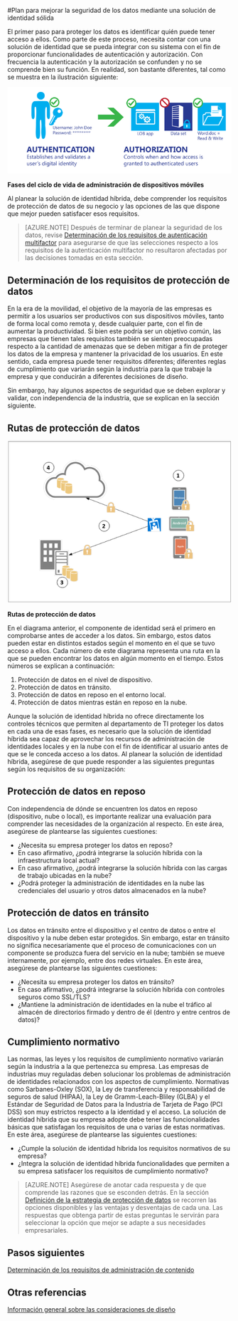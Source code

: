 <properties
	pageTitle="Consideraciones sobre el diseño de identidad híbrida de Azure Active Directory: determinación de los requisitos de protección de datos| Microsoft Azure"
	description="Al planear la solución de identidad híbrida, identifique los requisitos de protección de datos de su empresa y las opciones disponibles que mejor satisfacen esos requisitos."
	documentationCenter=""
	services="active-directory"
	authors="yuridio"
	manager="stevenpo"
	editor=""/>

<tags
	ms.service="active-directory"
	ms.devlang="na"
	ms.topic="article"
    ms.tgt_pltfrm="na"
    ms.workload="identity" 
	ms.date="04/28/2016"
	ms.author="yuridio"/>

#Plan para mejorar la seguridad de los datos mediante una solución de identidad sólida

El primer paso para proteger los datos es identificar quién puede tener acceso a ellos. Como parte de este proceso, necesita contar con una solución de identidad que se pueda integrar con su sistema con el fin de proporcionar funcionalidades de autenticación y autorización. Con frecuencia la autenticación y la autorización se confunden y no se comprende bien su función. En realidad, son bastante diferentes, tal como se muestra en la ilustración siguiente:

![](./media/hybrid-id-design-considerations/mobile-devicemgt-lifecycle.png)
 
**Fases del ciclo de vida de administración de dispositivos móviles**

Al planear la solución de identidad híbrida, debe comprender los requisitos de protección de datos de su negocio y las opciones de las que dispone que mejor pueden satisfacer esos requisitos.
 
>[AZURE.NOTE]
Después de terminar de planear la seguridad de los datos, revise [Determinación de los requisitos de autenticación multifactor](active-directory-hybrid-identity-design-considerations-multifactor-auth-requirements.md) para asegurarse de que las selecciones respecto a los requisitos de la autenticación multifactor no resultaron afectadas por las decisiones tomadas en esta sección.

## Determinación de los requisitos de protección de datos
En la era de la movilidad, el objetivo de la mayoría de las empresas es permitir a los usuarios ser productivos con sus dispositivos móviles, tanto de forma local como remota y, desde cualquier parte, con el fin de aumentar la productividad. Si bien este podría ser un objetivo común, las empresas que tienen tales requisitos también se sienten preocupadas respecto a la cantidad de amenazas que se deben mitigar a fin de proteger los datos de la empresa y mantener la privacidad de los usuarios. En este sentido, cada empresa puede tener requisitos diferentes; diferentes reglas de cumplimiento que variarán según la industria para la que trabaje la empresa y que conducirán a diferentes decisiones de diseño.

Sin embargo, hay algunos aspectos de seguridad que se deben explorar y validar, con independencia de la industria, que se explican en la sección siguiente.

## Rutas de protección de datos

![](./media/hybrid-id-design-considerations/data-protection-paths.png)
 
**Rutas de protección de datos**

En el diagrama anterior, el componente de identidad será el primero en comprobarse antes de acceder a los datos. Sin embargo, estos datos pueden estar en distintos estados según el momento en el que se tuvo acceso a ellos. Cada número de este diagrama representa una ruta en la que se pueden encontrar los datos en algún momento en el tiempo. Estos números se explican a continuación:

1. Protección de datos en el nivel de dispositivo.
2. Protección de datos en tránsito.
3. Protección de datos en reposo en el entorno local.
4. Protección de datos mientras están en reposo en la nube.

Aunque la solución de identidad híbrida no ofrece directamente los controles técnicos que permiten al departamento de TI proteger los datos en cada una de esas fases, es necesario que la solución de identidad híbrida sea capaz de aprovechar los recursos de administración de identidades locales y en la nube con el fin de identificar al usuario antes de que se le conceda acceso a los datos. Al planear la solución de identidad híbrida, asegúrese de que puede responder a las siguientes preguntas según los requisitos de su organización:

## Protección de datos en reposo
Con independencia de dónde se encuentren los datos en reposo (dispositivo, nube o local), es importante realizar una evaluación para comprender las necesidades de la organización al respecto. En este área, asegúrese de plantearse las siguientes cuestiones:

- ¿Necesita su empresa proteger los datos en reposo?
 - En caso afirmativo, ¿podrá integrarse la solución híbrida con la infraestructura local actual?
 - En caso afirmativo, ¿podrá integrarse la solución híbrida con las cargas de trabajo ubicadas en la nube?
- ¿Podrá proteger la administración de identidades en la nube las credenciales del usuario y otros datos almacenados en la nube?

## Protección de datos en tránsito
Los datos en tránsito entre el dispositivo y el centro de datos o entre el dispositivo y la nube deben estar protegidos. Sin embargo, estar en tránsito no significa necesariamente que el proceso de comunicaciones con un componente se produzca fuera del servicio en la nube; también se mueve internamente, por ejemplo, entre dos redes virtuales. En este área, asegúrese de plantearse las siguientes cuestiones:

- ¿Necesita su empresa proteger los datos en tránsito?
 - En caso afirmativo, ¿podrá integrarse la solución híbrida con controles seguros como SSL/TLS?
- ¿Mantiene la administración de identidades en la nube el tráfico al almacén de directorios firmado y dentro de él (dentro y entre centros de datos)?


## Cumplimiento normativo
Las normas, las leyes y los requisitos de cumplimiento normativo variarán según la industria a la que pertenezca su empresa. Las empresas de industrias muy reguladas deben solucionar los problemas de administración de identidades relacionados con los aspectos de cumplimiento. Normativas como Sarbanes-Oxley (SOX), la Ley de transferencia y responsabilidad de seguros de salud (HIPAA), la Ley de Gramm-Leach-Bliley (GLBA) y el Estándar de Seguridad de Datos para la Industria de Tarjeta de Pago (PCI DSS) son muy estrictos respecto a la identidad y el acceso. La solución de identidad híbrida que su empresa adopte debe tener las funcionalidades básicas que satisfagan los requisitos de una o varias de estas normativas. En este área, asegúrese de plantearse las siguientes cuestiones:

- ¿Cumple la solución de identidad híbrida los requisitos normativos de su empresa?
- ¿Integra la solución de identidad híbrida funcionalidades que permiten a su empresa satisfacer los requisitos de cumplimiento normativo? 
 
>[AZURE.NOTE]
Asegúrese de anotar cada respuesta y de que comprende las razones que se esconden detrás. En la sección [Definición de la estrategia de protección de datos](active-directory-hybrid-identity-design-considerations-data-protection-strategy.md) se recorren las opciones disponibles y las ventajas y desventajas de cada una. Las respuestas que obtenga partir de estas preguntas le servirán para seleccionar la opción que mejor se adapte a sus necesidades empresariales.

## Pasos siguientes
 [Determinación de los requisitos de administración de contenido](active-directory-hybrid-identity-design-considerations-contentmgt-requirements.md)


## Otras referencias
[Información general sobre las consideraciones de diseño](active-directory-hybrid-identity-design-considerations-overview.md)

<!---HONumber=AcomDC_0504_2016-->